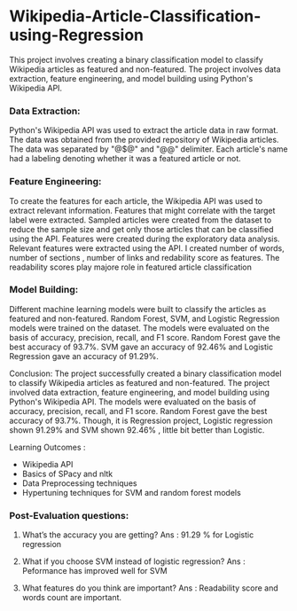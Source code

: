 # Wikipedia-Article-Classification-using-Regression

This project involves creating a binary classification model to classify Wikipedia articles as featured and non-featured. 
The project involves data extraction, feature engineering, and model building using Python's Wikipedia API.

### Data Extraction:
Python's Wikipedia API was used to extract the article data in raw format. The data was obtained from the provided repository of Wikipedia articles. The data was separated by "@$@" and "@@" delimiter. Each article's name had a labeling denoting whether it was a featured article or not.

### Feature Engineering:
To create the features for each article, the Wikipedia API was used to extract relevant information. Features that might correlate with the target label were extracted. Sampled articles were created from the dataset to reduce the sample size and get only those articles that can be classified using the API. Features were created during the exploratory data analysis. Relevant features were extracted using the API. I created number of words, number of sections , number of links and redability score as features. The readability scores play majore role in featured article classification

### Model Building:
Different machine learning models were built to classify the articles as featured and non-featured. Random Forest, SVM, and Logistic Regression models were trained on the dataset. The models were evaluated on the basis of accuracy, precision, recall, and F1 score. Random Forest gave the best accuracy of 93.7%. SVM gave an accuracy of 92.46% and Logistic Regression gave an accuracy of 91.29%.

Conclusion:
The project successfully created a binary classification model to classify Wikipedia articles as featured and non-featured. The project involved data extraction, feature engineering, and model building using Python's Wikipedia API. The models were evaluated on the basis of accuracy, precision, recall, and F1 score. Random Forest gave the best accuracy of 93.7%.
Though, it is Regression project, Logistic regression shown 91.29% and SVM shown 92.46% , little bit better than Logistic.

Learning Outcomes :
 * Wikipedia API
 * Basics of SPacy and nltk
 * Data Preprocessing techniques
 * Hypertuning techniques for SVM and random forest models

### Post-Evaluation questions:
1. What’s the accuracy you are getting?
Ans : 91.29 % for Logistic regression

2. What if you choose SVM instead of logistic regression?
Ans : Peformance has improved well for SVM

3. What features do you think are important?
Ans : Readability score and words count are important.
